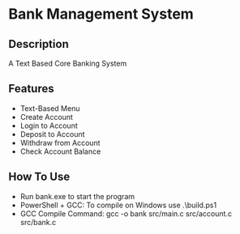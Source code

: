 # Bank Management System

## Description

A Text Based Core Banking System

## Features

- Text-Based Menu
- Create Account
- Login to Account
- Deposit to Account
- Withdraw from Account
- Check Account Balance

## How To Use

- Run bank.exe to start the program
- PowerShell + GCC: To compile on Windows use .\build.ps1
- GCC Compile Command: gcc -o bank src/main.c src/account.c src/bank.c
